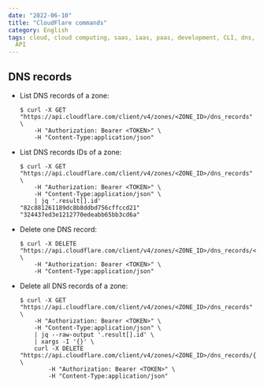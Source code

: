 ```yaml
---
date: "2022-06-10"
title: "CloudFlare commands"
category: English
tags: cloud, cloud computing, saas, iaas, paas, development, CLI, dns, cloudflare,
  API
---
```


## DNS records

- List DNS records of a zone:

  ```shell-session
  $ curl -X GET "https://api.cloudflare.com/client/v4/zones/<ZONE_ID>/dns_records" \
      -H "Authorization: Bearer <TOKEN>" \
      -H "Content-Type:application/json"
  ```

- List DNS records IDs of a zone:

  ```shell-session
  $ curl -X GET "https://api.cloudflare.com/client/v4/zones/<ZONE_ID>/dns_records" \
      -H "Authorization: Bearer <TOKEN>" \
      -H "Content-Type:application/json" \
      | jq '.result[].id'
  "82c881261189dc8b8ddbd756cffccd21"
  "324437ed3e1212770edeabb65bb3cd6a"
  ```

- Delete one DNS record:

  ```shell-session
  $ curl -X DELETE "https://api.cloudflare.com/client/v4/zones/<ZONE_ID>/dns_records/<RECORD_ID>" \
      -H "Authorization: Bearer <TOKEN>" \
      -H "Content-Type:application/json"
  ```

- Delete all DNS records of a zone:

  ```shell-session
  $ curl -X GET "https://api.cloudflare.com/client/v4/zones/<ZONE_ID>/dns_records" \
      -H "Authorization: Bearer <TOKEN>" \
      -H "Content-Type:application/json" \
      | jq --raw-output '.result[].id' \
      | xargs -I '{}' \
      curl -X DELETE "https://api.cloudflare.com/client/v4/zones/<ZONE_ID>/dns_records/{}" \
          -H "Authorization: Bearer <TOKEN>" \
          -H "Content-Type:application/json"
  ```
